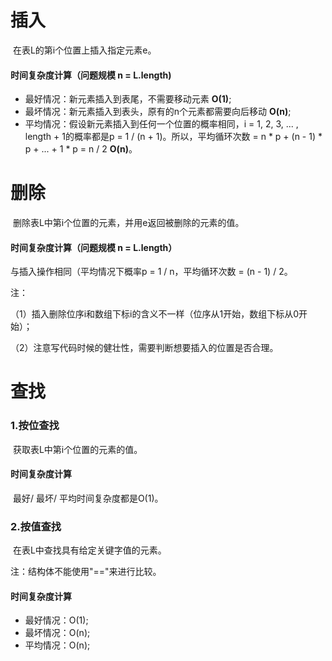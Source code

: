# 插入

​		在表L的第i个位置上插入指定元素e。



#### 时间复杂度计算（问题规模 n = L.length)

- 最好情况：新元素插入到表尾，不需要移动元素     **O(1)**;
- 最坏情况：新元素插入到表头，原有的n个元素都需要向后移动     **O(n)**;
- 平均情况：假设新元素插入到任何一个位置的概率相同，i = 1, 2, 3, ... , length + 1的概率都是p = 1 / (n + 1)。所以，平均循环次数 = n * p + (n - 1) * p + ... + 1 * p = n / 2     **O(n)**。



# 删除

​		删除表L中第i个位置的元素，并用e返回被删除的元素的值。



#### 时间复杂度计算（问题规模 n = L.length）

与插入操作相同（平均情况下概率p = 1 / n，平均循环次数 = (n - 1) / 2。



注：

（1）插入删除位序i和数组下标i的含义不一样（位序从1开始，数组下标从0开始）；

（2）注意写代码时候的健壮性，需要判断想要插入的位置是否合理。



# 查找

### 1.按位查找

​		获取表L中第i个位置的元素的值。

#### 时间复杂度计算

​		最好/ 最坏/ 平均时间复杂度都是O(1)。

### 2.按值查找

​		在表L中查找具有给定关键字值的元素。



注：结构体不能使用"=="来进行比较。



#### 时间复杂度计算

- 最好情况：O(1);
- 最坏情况：O(n);
- 平均情况：O(n);
